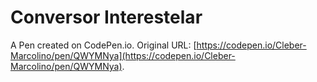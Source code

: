 # Conversor Interestelar

A Pen created on CodePen.io. Original URL: [https://codepen.io/Cleber-Marcolino/pen/QWYMNya](https://codepen.io/Cleber-Marcolino/pen/QWYMNya).

